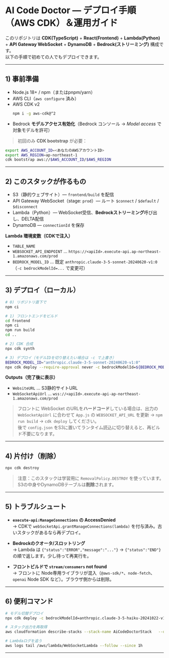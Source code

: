 
# AI Code Doctor — デプロイ手順（AWS CDK）＆運用ガイド

このリポジトリは **CDK(TypeScript)** + **React(Frontend)** + **Lambda(Python)** + **API Gateway WebSocket** + **DynamoDB** + **Bedrock(ストリーミング)** 構成です。  
以下の手順で初めての人でもデプロイできます。

---

## 1) 事前準備

- Node.js 18+ / npm（またはpnpm/yarn）
- AWS CLI（`aws configure` 済み）
- AWS CDK v2  
  ```bash
  npm i -g aws-cdk@^2
  ```
- Bedrock **モデルアクセス有効化**（Bedrock コンソール → *Model access* で対象モデルを許可）

> 初回のみ **CDK bootstrap** が必要：
```bash
export AWS_ACCOUNT_ID=<あなたのAWSアカウントID>
export AWS_REGION=ap-northeast-1
cdk bootstrap aws://$AWS_ACCOUNT_ID/$AWS_REGION
```

---

## 2) このスタックが作るもの

- S3（静的ウェブサイト）— `frontend/build` を配信
- API Gateway WebSocket（stage: `prod`）— ルート `$connect` / `$default` / `$disconnect`
- Lambda（Python）— WebSocket受信、**Bedrockストリーミング**呼び出し、DELTA配信
- DynamoDB — `connectionId` を保存

**Lambda 環境変数（CDKで注入）**
- `TABLE_NAME`
- `WEBSOCKET_API_ENDPOINT` … `https://<apiId>.execute-api.ap-northeast-1.amazonaws.com/prod`
- `BEDROCK_MODEL_ID` … 既定 `anthropic.claude-3-5-sonnet-20240620-v1:0`（`-c bedrockModelId=...` で変更可）

---

## 3) デプロイ（ローカル）

```bash
# 0) リポジトリ直下で
npm ci

# 1) フロントエンドをビルド
cd frontend
npm ci
npm run build
cd ..

# 2) CDK 合成
npx cdk synth

# 3) デプロイ（モデルIDを切り替えたい場合は -c で上書き）
BEDROCK_MODEL_ID="anthropic.claude-3-5-sonnet-20240620-v1:0"
npx cdk deploy --require-approval never -c bedrockModelId=${BEDROCK_MODEL_ID}
```

**Outputs（完了後に表示）**
- `WebsiteURL` … S3静的サイトURL  
- `WebSocketApiUrl` … `wss://<apiId>.execute-api-ap-northeast-1.amazonaws.com/prod`

> フロントに WebSocket のURLを**ハードコード**している場合は、出力の `WebSocketApiUrl` に合わせて `App.js` の `WEBSOCKET_API_URL` を更新 → `npm run build` → `cdk deploy` してください。  
> 後で `config.json` をS3に置いてランタイム読込に切り替えると、再ビルド不要になります。

---

## 4) 片付け（削除）

```bash
npx cdk destroy
```

> 注意：このスタックは学習用に `RemovalPolicy.DESTROY` を使っています。S3の中身やDynamoDBテーブルは**削除**されます。

---

## 5) トラブルシュート

- **`execute-api:ManageConnections` の AccessDenied**  
  → CDKで `webSocketApi.grantManageConnections(lambda)` を付与済み。古いスタックがあるなら再デプロイ。

- **Bedrockのクオータ/スロットリング**  
  → Lambda は `{"status":"ERROR","message":"..."}` → `{"status":"END"}` の順で返します。少し待って再実行を。

- **フロントビルドで `stream/consumers` not found**  
  → フロントに Node専用ライブラリが混入（`@aws-sdk/*`、`node-fetch`、`openai` Node SDK など）。ブラウザ側からは削除。

---

## 6) 便利コマンド

```bash
# モデル切替デプロイ
npx cdk deploy -c bedrockModelId=anthropic.claude-3-5-haiku-20241022-v1:0

# スタック出力を再取得
aws cloudformation describe-stacks --stack-name AiCodeDoctorStack   --query "Stacks[0].Outputs" --output table

# Lambdaログを追う
aws logs tail /aws/lambda/WebSocketLambda --follow --since 1h
```

---
